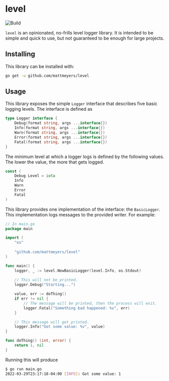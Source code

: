 # level

![Build](https://github.com/mattmeyers/level/actions/workflows/build.yml/badge.svg)

`level` is an opinionated, no-frills level logger library. It is intended to be simple and quick to use, but not guaranteed to be enough for large projects.

## Installing

This library can be installed with:

```sh
go get -u github.com/mattmeyers/level
```

## Usage

This library exposes the simple `Logger` interface that describes five basic logging levels. The interface is defined as

```go
type Logger interface {
	Debug(format string, args ...interface{})
	Info(format string, args ...interface{})
	Warn(format string, args ...interface{})
	Error(format string, args ...interface{})
	Fatal(format string, args ...interface{})
}
```

The minimum level at which a logger logs is defined by the following values. The lower the value, the more that gets logged.

```go
const (
	Debug Level = iota
	Info
	Warn
	Error
	Fatal
)
```

This library provides one implementation of the interface: the `BasicLogger`. This implementation logs messages to the provided writer. For example:

```go
// In main.go
package main

import (
	"os"
	
	"github.com/mattmeyers/level"
)

func main() {
	logger, _ := level.NewBasicLogger(level.Info, os.Stdout)
	
	// This will not be printed.
	logger.Debug("Starting...")

	value, err := doThing()
	if err != nil {
		// The message will be printed, then the process will exit.
		logger.Fatal("Something bad happened: %v", err)
	}

	// This message will get printed.
	logger.Info("Got some value: %v", value)
}

func doThing() (int, error) {
	return 1, nil
}
```

Running this will produce

```bash
$ go run main.go
2022-03-29T23:17:18-04:00 [INFO]: Got some value: 1
```